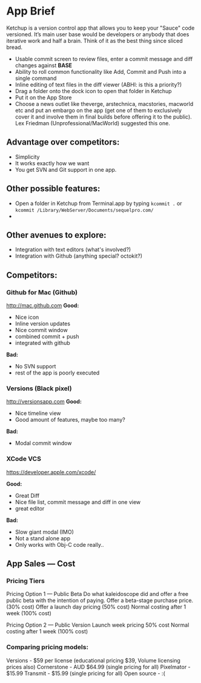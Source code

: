 # App Brief #

Ketchup is a version control app that allows you to keep your "Sauce" code versioned. It’s main user base would be developers or anybody that does iterative work and half a brain. Think of it as the best thing since sliced bread.

- Usable commit screen to review files, enter a commit message and diff changes against **BASE**
- Ability to roll common functionality like Add, Commit and Push into a single command
- Inline editing of text files in the diff viewer (ABHI: is this a priority?)
- Drag a folder onto the dock icon to open that folder in Ketchup
- Put it on the App Store
- Choose a news outlet like theverge, arstechnica, macstories, macworld etc and put an embargo on the app (get one of them to exclusively cover it and involve them in final builds before offering it to the public). Lex Friedman (Unprofessional/MacWorld) suggested this one.

## Advantage over competitors: ##
- Simplicity
- It works exactly how we want
- You get SVN and Git support in one app.

## Other possible features: ##
- Open a folder in Ketchup from Terminal.app by typing `kcommit .` or `kcommit /Library/WebServer/Documents/sequelpro.com/`
- 


## Other avenues to explore:
- Integration with text editors (what's involved?)
- Integration with Github (anything special? octokit?)

## Competitors:
### Github for Mac (Github)
http://mac.github.com
**Good:**
- Nice icon
- Inline version updates
- Nice commit window
- combined commit + push
- integrated with github

**Bad:**
- No SVN support
- rest of the app is poorly executed

### Versions (Black pixel)
http://versionsapp.com
**Good:**
- Nice timeline view
- Good amount of features, maybe too many?

**Bad:**
- Modal commit window

### XCode VCS
https://developer.apple.com/xcode/

**Good:**
- Great Diff
- Nice file list, commit message and diff in one view
- great editor

**Bad:**
- Slow giant modal (IMO)
- Not a stand alone app
- Only works with Obj-C code really..


## App Sales — Cost

### Pricing Tiers

Pricing Option 1 — Public Beta
Do what kaleidoscope did and offer a free public beta with the intention of paying.
Offer a beta-stage purchase price. (30% cost)
Offer a launch day pricing (50% cost)
Normal costing after 1 week (100% cost)

Pricing Option 2 — Public Version 
Launch week pricing 50% cost
Normal costing after 1 week (100% cost)


### Comparing pricing models:
Versions - $59 per license (educational pricing $39, Volume licensing prices also)
Cornerstone - AUD $64.99 (single pricing for all)
Pixelmator - $15.99
Transmit - $15.99 (single pricing for all)
Open source - :(


